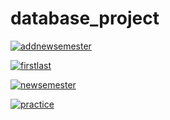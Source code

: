# database_project

<a href="https://ibb.co/yFw4GZz"><img src="https://i.ibb.co/chGYMZW/addnewsemester.png" alt="addnewsemester" border="0"></a>

<a href="https://ibb.co/Cv9SFDk"><img src="https://i.ibb.co/k0DPFvR/firstlast.png" alt="firstlast" border="0"></a>

<a href="https://ibb.co/fksvQHZ"><img src="https://i.ibb.co/hBSfCVr/newsemester.png" alt="newsemester" border="0"></a>

<a href="https://ibb.co/V04FDvR"><img src="https://i.ibb.co/nqJXfD9/practice.png" alt="practice" border="0"></a>

